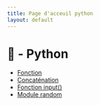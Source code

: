 ```yaml
---
title: Page d'acceuil python
layout: default
---
```


# 🐍 - Python  
* [Fonction](fonction)
* [Concaténation](concaténation)
* [Fonction input()](input)
* [Module random](random)

